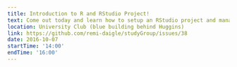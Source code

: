 ```yaml
---
title: Introduction to R and RStudio Project!
text: Come out today and learn how to setup an RStudio project and manage all the parts (files, figures, scripts, etc.) easily and efficiently!
location: University Club (blue building behind Huggins)
link: https://github.com/remi-daigle/studyGroup/issues/38
date: 2016-10-07
startTime: '14:00'
endTime: '16:00'
---
```


